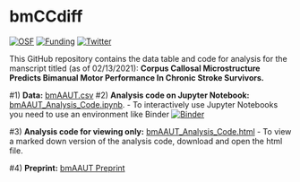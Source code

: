 # bmCCdiff
[![OSF](https://img.shields.io/badge/DOI%20-10.17605%2Fosf.io%2Fuh574-yellowgreen)](https://osf.io/7j9xe/)
[![Funding](https://img.shields.io/badge/NIH-F31HD098796-blue)](https://grantome.com/grant/NIH/F31-HD098796-01)
[![Twitter](https://img.shields.io/twitter/url/https/twitter.com/rinivarg.svg?style=social&label=@rinivarg)](https://twitter.com/rinivarg)

This GitHub repository contains the data table and code for analysis for the manscript titled (as of 02/13/2021): **Corpus Callosal Microstructure Predicts Bimanual Motor Performance In Chronic Stroke Survivors.**

#1) **Data:** [bmAAUT.csv](https://github.com/rinivarg/bmCCdiff/blob/master/bmAAUT_data.csv)
#2) **Analysis code on Jupyter Notebook:** [bmAAUT_Analysis_Code.ipynb](https://github.com/rinivarg/bmCCdiff/blob/master/bmAAUT_Analysis_Code.ipynb). 
    - To interactively use Jupyter Notebooks you need to use an environment like Binder [![Binder](https://mybinder.org/badge_logo.svg)](https://mybinder.org/v2/gh/rinivarg/bmAAUT/master?filepath=bmAAUT_Analysis_Code.ipynb)

#3) **Analysis code for viewing only:** [bmAAUT_Analysis_Code.html](https://github.com/rinivarg/bmAAUT/blob/master/bmAAUT_Analysis_Code.html)
    - To view a marked down version of the analysis code, download and open the html file.

#4) **Preprint:** [bmAAUT Preprint](https://medrxiv.org/cgi/content/short/2020.05.20.20104299v1)
